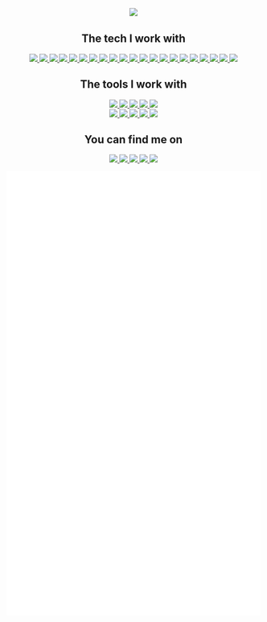 <p align="center" width="100%">
    <img width="33%" src="https://sdk.bitmoji.com/render/panel/365addfd-bab6-49e7-8bb6-358100afa25e-4e70556e-5a48-4843-bf0d-19555ccbf86a-v1.png?transparent=1&palette=1">
</p>

<h2 align="center">The tech I work with</h2>
<p align="center">
  <a href="https://html.com/">
    <img src="https://img.shields.io/badge/HTML-E34F26?style=for-the-badge&logo=HTML5&logoColor=white">
  </a>
  <a href="https://www.w3schools.com/css/">
    <img src="https://img.shields.io/badge/CSS-1572B6?style=for-the-badge&logo=CSS3&logoColor=white">
  </a>
  <a href="https://www.javascript.com/">
    <img src="https://img.shields.io/badge/JavaScript-323330?style=for-the-badge&logo=javascript&logoColor=F7DF1E">
  </a>
  <a href="https://www.typescriptlang.org/">
    <img src="https://img.shields.io/badge/typescript-3178C6?&style=for-the-badge&logo=typescript&logoColor=white">
  </a>
  <a href="https://www.mongodb.com/">
    <img src="https://img.shields.io/badge/mongodb-47A248?&style=for-the-badge&logo=mongodb&logoColor=white">
  </a>
  <a href="https://expressjs.com/">
    <img src="https://img.shields.io/badge/express.js-000000?&style=for-the-badge&logo=Express&logoColor=white">
  </a>
  <a href="https://reactjs.org/">
    <img src="https://img.shields.io/badge/react-61DAFB?&style=for-the-badge&logo=react&logoColor=121212">
  </a>
  <a href="https://nodejs.org/en/">
    <img src="https://img.shields.io/badge/NODE.JS-339933?style=for-the-badge&logo=Node.js&logoColor=white">
  </a>
  <a href="https://www.mysql.com/">
    <img src="https://img.shields.io/badge/mysql-4479A1?&style=for-the-badge&logo=mysql&logoColor=white">
  </a>
  <a href="https://www.json.org/json-en.html">
    <img src="https://img.shields.io/badge/JSON-000000?style=for-the-badge&logo=JSON&logoColor=white">
  </a>
  <a href="https://webpack.js.org/">
    <img src="https://img.shields.io/badge/Webpack-8DD6F9?style=for-the-badge&logo=webpack&logoColor=121212">
  </a>
  <a href="https://sass-lang.com/">
    <img src="https://img.shields.io/badge/SASS-CC6699?style=for-the-badge&logo=sass&logoColor=white">
  </a>
  <a href="https://tailwindcss.com/">
    <img src="https://img.shields.io/badge/tailwind-06B6D4?style=for-the-badge&logo=tailwindcss&logoColor=white">
  </a>
  <a href="https://jestjs.io/">
    <img src="https://img.shields.io/badge/jest-C21325?style=for-the-badge&logo=jest&logoColor=white">
  </a>
  <a href="https://cloud.google.com/">
    <img src="https://img.shields.io/badge/google%20cloud-4285F4?style=for-the-badge&logo=googlecloud&logoColor=white">
  </a>
  <a href="https://storybook.js.org/">
    <img src="https://img.shields.io/badge/storybook-FF4785?style=for-the-badge&logo=storybook&logoColor=white">
  </a>
  <a href="https://www.framer.com/motion/">
    <img src="https://img.shields.io/badge/framer%20motion-0055FF?style=for-the-badge&logo=framer&logoColor=white">
  </a>
  <a href="https://mui.com/">
    <img src="https://img.shields.io/badge/material%20ui-0081CB?style=for-the-badge&logo=materialui&logoColor=white">
  </a>
  <a href="https://www.gatsbyjs.com/">
    <img src="https://img.shields.io/badge/gatsby-663399?style=for-the-badge&logo=gatsby&logoColor=white">
  </a>
  <a href="https://www.netlify.com/">
    <img src="https://img.shields.io/badge/netlify-00C7B7?style=for-the-badge&logo=netlify&logoColor=white">
  </a>
  <a href="https://wordpress.org/">
    <img src="https://img.shields.io/badge/wordpress-21759B?style=for-the-badge&logo=wordpress&logoColor=white">
  </a>
</p>
<h2 align="center">The tools I work with</h2>
<p align="center">
  <a href="https://www.apple.com/nl/macos/">
    <img src="https://img.shields.io/badge/osx-000000?&style=for-the-badge&logo=apple&logoColor=white">
  </a>
  <a href="https://code.visualstudio.com/">
    <img src="https://img.shields.io/badge/VS%20Code-007ACC?&style=for-the-badge&logo=visual-studio-code&logoColor=white">
  </a>
  <a href="https://iterm2.com/">
    <img src="https://img.shields.io/badge/iterm2-000000?&style=for-the-badge&logo=iterm2&logoColor=white">
  </a>
  <a href="https://www.figma.com/">
    <img src="https://img.shields.io/badge/Figma-F24E1E?&style=for-the-badge&logo=figma&logoColor=white">
  </a>
  <a href="https://www.sketch.com/">
    <img src="https://img.shields.io/badge/Sketch-F7B500?&style=for-the-badge&logo=sketch&logoColor=121212">
  </a>
  <br>
  <a href="https://brave.com/">
    <img src="https://img.shields.io/badge/brave-FB542B?&style=for-the-badge&logo=brave&logoColor=white">
  </a>
  <a href="https://www.mozilla.org/nl/firefox/new/">
    <img src="https://img.shields.io/badge/firefox-FF7139?&style=for-the-badge&logo=firefoxbrowser&logoColor=white">
  </a>
  <a href="https://git-scm.com/">
    <img src="https://img.shields.io/badge/git-F05032?&style=for-the-badge&logo=git&logoColor=white">
  </a>
  <a href="https://www.sourcetreeapp.com/">
    <img src="https://img.shields.io/badge/sourcetree-0052CC?&style=for-the-badge&logo=sourcetree&logoColor=white">
  </a>
  <a href="https://www.atlassian.com/software/jira">
    <img src="https://img.shields.io/badge/jira-0052CC?&style=for-the-badge&logo=jirasoftware&logoColor=white">
  </a>
</p>

<h2 align="center">You can find me on</h2>
<p align="center">
  <a href="https://rano.dev">
    <img src="https://img.shields.io/badge/my%20website-171717?&style=for-the-badge&logoColor=white">
  </a>
  <a href="https://twitter.com/ranohardjo">
    <img src="https://img.shields.io/badge/twitter-1DA1F2?&style=for-the-badge&logo=twitter&logoColor=white">
  </a>
  <a href="https://github.com/rhardjo">
    <img src="https://img.shields.io/badge/github-181717?&style=for-the-badge&logo=github&logoColor=white">
  </a>
  <a href="https://gitlab.com/rhardjo">
    <img src="https://img.shields.io/badge/gitlab-FCA121?&style=for-the-badge&logo=gitlab&logoColor=white">
  </a>
  <a href="https://www.linkedin.com/in/rhardjo/">
    <img src="https://img.shields.io/badge/linkedin-0A66C2?&style=for-the-badge&logo=linkedin&logoColor=white">
  </a>
</p>


<p align="center">
  <a href="https://github.com/lowlighter/metrics">
    <img src="./github-metrics.svg">
  </a>
</p> 

<!--
**rhardjo/rhardjo** is a ✨ _special_ ✨ repository because its `README.md` (this file) appears on your GitHub profile.

Here are some ideas to get you started:

- 🔭 I’m currently working on ...
- 🌱 I’m currently learning ...
- 👯 I’m looking to collaborate on ...
- 🤔 I’m looking for help with ...
- 💬 Ask me about ...
- 📫 How to reach me: ...
- 😄 Pronouns: ...
- ⚡ Fun fact: ...
-->
